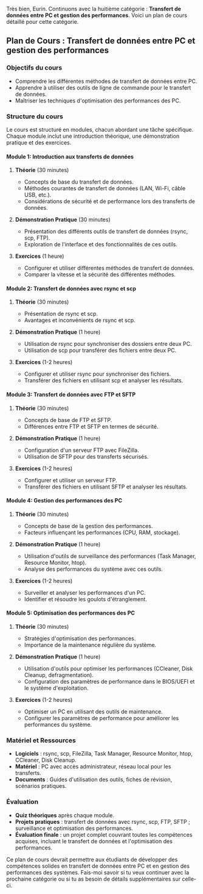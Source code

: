 Très bien, Eurin. Continuons avec la huitième catégorie : **Transfert de données entre PC et gestion des performances**. Voici un plan de cours détaillé pour cette catégorie.

## Plan de Cours : Transfert de données entre PC et gestion des performances

### Objectifs du cours
- Comprendre les différentes méthodes de transfert de données entre PC.
- Apprendre à utiliser des outils de ligne de commande pour le transfert de données.
- Maîtriser les techniques d'optimisation des performances des PC.

### Structure du cours
Le cours est structuré en modules, chacun abordant une tâche spécifique. Chaque module inclut une introduction théorique, une démonstration pratique et des exercices.

#### Module 1: Introduction aux transferts de données
1. **Théorie** (30 minutes)
   - Concepts de base du transfert de données.
   - Méthodes courantes de transfert de données (LAN, Wi-Fi, câble USB, etc.).
   - Considérations de sécurité et de performance lors des transferts de données.

2. **Démonstration Pratique** (30 minutes)
   - Présentation des différents outils de transfert de données (rsync, scp, FTP).
   - Exploration de l'interface et des fonctionnalités de ces outils.

3. **Exercices** (1 heure)
   - Configurer et utiliser différentes méthodes de transfert de données.
   - Comparer la vitesse et la sécurité des différentes méthodes.

#### Module 2: Transfert de données avec rsync et scp
1. **Théorie** (30 minutes)
   - Présentation de rsync et scp.
   - Avantages et inconvénients de rsync et scp.

2. **Démonstration Pratique** (1 heure)
   - Utilisation de rsync pour synchroniser des dossiers entre deux PC.
   - Utilisation de scp pour transférer des fichiers entre deux PC.

3. **Exercices** (1-2 heures)
   - Configurer et utiliser rsync pour synchroniser des fichiers.
   - Transférer des fichiers en utilisant scp et analyser les résultats.

#### Module 3: Transfert de données avec FTP et SFTP
1. **Théorie** (30 minutes)
   - Concepts de base de FTP et SFTP.
   - Différences entre FTP et SFTP en termes de sécurité.

2. **Démonstration Pratique** (1 heure)
   - Configuration d'un serveur FTP avec FileZilla.
   - Utilisation de SFTP pour des transferts sécurisés.

3. **Exercices** (1-2 heures)
   - Configurer et utiliser un serveur FTP.
   - Transférer des fichiers en utilisant SFTP et analyser les résultats.

#### Module 4: Gestion des performances des PC
1. **Théorie** (30 minutes)
   - Concepts de base de la gestion des performances.
   - Facteurs influençant les performances (CPU, RAM, stockage).

2. **Démonstration Pratique** (1 heure)
   - Utilisation d'outils de surveillance des performances (Task Manager, Resource Monitor, htop).
   - Analyse des performances du système avec ces outils.

3. **Exercices** (1-2 heures)
   - Surveiller et analyser les performances d'un PC.
   - Identifier et résoudre les goulots d'étranglement.

#### Module 5: Optimisation des performances des PC
1. **Théorie** (30 minutes)
   - Stratégies d'optimisation des performances.
   - Importance de la maintenance régulière du système.

2. **Démonstration Pratique** (1 heure)
   - Utilisation d'outils pour optimiser les performances (CCleaner, Disk Cleanup, defragmentation).
   - Configuration des paramètres de performance dans le BIOS/UEFI et le système d'exploitation.

3. **Exercices** (1-2 heures)
   - Optimiser un PC en utilisant des outils de maintenance.
   - Configurer les paramètres de performance pour améliorer les performances du système.

### Matériel et Ressources
- **Logiciels** : rsync, scp, FileZilla, Task Manager, Resource Monitor, htop, CCleaner, Disk Cleanup.
- **Matériel** : PC avec accès administrateur, réseau local pour les transferts.
- **Documents** : Guides d'utilisation des outils, fiches de révision, scénarios pratiques.

### Évaluation
- **Quiz théoriques** après chaque module.
- **Projets pratiques** : transfert de données avec rsync, scp, FTP, SFTP ; surveillance et optimisation des performances.
- **Évaluation finale** : un projet complet couvrant toutes les compétences acquises, incluant le transfert de données et l'optimisation des performances.

Ce plan de cours devrait permettre aux étudiants de développer des compétences solides en transfert de données entre PC et en gestion des performances des systèmes. Fais-moi savoir si tu veux continuer avec la prochaine catégorie ou si tu as besoin de détails supplémentaires sur celle-ci.